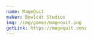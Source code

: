 ```yaml
---
name: MageQuit
maker: Bowlcut Studios
img: /img/games/magequit.png
getLink: https://magequit.com/
---
```

